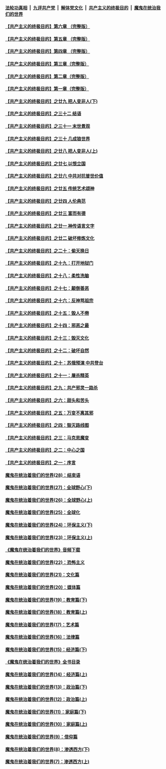 

####  [法轮功真相](../../../../basic/blob/master/README.md?t=04151901) &nbsp;|&nbsp; [九评共产党](../../../../9ping.md/blob/master/README.md?t=04151901) &nbsp;|&nbsp; [解体党文化](../../../../jtdwh.md/blob/master/README.md?t=04151901)  &nbsp;|&nbsp; [共产主义的终极目的](../../../../gczydzjmd.md/blob/master/README.md?t=04151901) &nbsp;|&nbsp; [魔鬼在统治我们的世界](../../../../mgztzwmdsj.md/blob/master/README.md?t=04151901) 

#### [【共产主义的终极目的】第六章 （完整版）](../pages/nsc422/n11428913.md?t=04151901) 

#### [【共产主义的终极目的】第五章 （完整版）](../pages/nsc422/n11428912.md?t=04151901) 

#### [【共产主义的终极目的】第四章 （完整版）](../pages/nsc422/n11428907.md?t=04151901) 

#### [【共产主义的终极目的】第三章（完整版）](../pages/nsc422/n11428848.md?t=04151901) 

#### [【共产主义的终极目的】第二章（完整版）](../pages/nsc422/n11428831.md?t=04151901) 

#### [【共产主义的终极目的】第一章（完整版）](../pages/nsc422/n11417651.md?t=04151901) 

#### [【共产主义的终极目的】之廿九 把人变非人(下)](../pages/nsc422/n11344140.md?t=04151901) 

#### [【共产主义的终极目的】之三十二 结语](../pages/nsc422/n11360535.md?t=04151901) 

#### [【共产主义的终极目的】之三十一 末世景观](../pages/nsc422/n11351129.md?t=04151901) 

#### [【共产主义的终极目的】之三十 几成狼世界](../pages/nsc422/n11348280.md?t=04151901) 

#### [【共产主义的终极目的】之廿八 把人变非人(上)](../pages/nsc422/n11340492.md?t=04151901) 

#### [【共产主义的终极目的】之廿七 以恨立国](../pages/nsc422/n11336944.md?t=04151901) 

#### [【共产主义的终极目的】之廿六 中共对抗普世价值](../pages/nsc422/n11324785.md?t=04151901) 

#### [【共产主义的终极目的】之廿五 传统艺术颂神](../pages/nsc422/n11296396.md?t=04151901) 

#### [【共产主义的终极目的】之廿四 人伦典范](../pages/nsc422/n11296397.md?t=04151901) 

#### [【共产主义的终极目的】之廿三 富而有德](../pages/nsc422/n11283598.md?t=04151901) 

#### [【共产主义的终极目的】之廿一 神传语言文字](../pages/nsc422/n11263265.md?t=04151901) 

#### [【共产主义的终极目的】之廿二 破坏修炼文化](../pages/nsc422/n11245728.md?t=04151901) 

#### [【共产主义的终极目的】之二十：偷天换日](../pages/nsc422/n11238846.md?t=04151901) 

#### [【共产主义的终极目的】之十九：打开地狱门](../pages/nsc422/n11206376.md?t=04151901) 

#### [【共产主义的终极目的】之十八：柔性洗脑](../pages/nsc422/n11199994.md?t=04151901) 

#### [【共产主义的终极目的】之十七：颠倒善恶](../pages/nsc422/n11179782.md?t=04151901) 

#### [【共产主义的终极目的】之十六：反神骂祖宗](../pages/nsc422/n11166798.md?t=04151901) 

#### [【共产主义的终极目的】之十五：毁人不倦](../pages/nsc422/n11166792.md?t=04151901) 

#### [【共产主义的终极目的】之十四：邪恶之最](../pages/nsc422/n11150249.md?t=04151901) 

#### [【共产主义的终极目的】之十三：毁灭文化](../pages/nsc422/n11135227.md?t=04151901) 

#### [【共产主义的终极目的】之十二：破坏自然](../pages/nsc422/n11135214.md?t=04151901) 

#### [【共产主义的终极目的】之十：苏俄预演 中共登台](../pages/nsc422/n11118424.md?t=04151901) 

#### [【共产主义的终极目的】之十一：屠杀精英](../pages/nsc422/n11118442.md?t=04151901) 

#### [【共产主义的终极目的】之九：共产邪灵一路杀](../pages/nsc422/n11114139.md?t=04151901) 

#### [【共产主义的终极目的】之六：甜头和苦头](../pages/nsc422/n11096971.md?t=04151901) 

#### [【共产主义的终极目的】之五：万变不离其邪](../pages/nsc422/n11091285.md?t=04151901) 

#### [【共产主义的终极目的】之四：毁灭路线图](../pages/nsc422/n11086284.md?t=04151901) 

#### [【共产主义的终极目的】之三：马克思魔变](../pages/nsc422/n11061941.md?t=04151901) 

#### [【共产主义的终极目的】之二：中心之国](../pages/nsc422/n11047728.md?t=04151901) 

#### [【共产主义的终极目的】之一：序言](../pages/nsc422/n11086077.md?t=04151901) 

#### [魔鬼在统治着我们的世界(28)：结束语](../pages/nsc422/n10936246.md?t=04151901) 

#### [魔鬼在统治着我们的世界(27)：全球野心(下)](../pages/nsc422/n10928319.md?t=04151901) 

#### [魔鬼在统治着我们的世界(26)：全球野心(上)](../pages/nsc422/n10900318.md?t=04151901) 

#### [魔鬼在统治着我们的世界(25)：全球化](../pages/nsc422/n10788205.md?t=04151901) 

#### [魔鬼在统治着我们的世界(24)：环保主义(下)](../pages/nsc422/n10695307.md?t=04151901) 

#### [魔鬼在统治着我们的世界(23)：环保主义(上)](../pages/nsc422/n10688613.md?t=04151901) 

#### [《魔鬼在统治着我们的世界》音频下载](../pages/nsc422/n10635553.md?t=04151901) 

#### [魔鬼在统治着我们的世界(22)：恐怖主义](../pages/nsc422/n10614727.md?t=04151901) 

#### [魔鬼在统治着我们的世界(21)：文化篇](../pages/nsc422/n10597706.md?t=04151901) 

#### [魔鬼在统治着我们的世界(20)：媒体篇](../pages/nsc422/n10586579.md?t=04151901) 

#### [魔鬼在统治着我们的世界(19)：教育篇(下)](../pages/nsc422/n10564808.md?t=04151901) 

#### [魔鬼在统治着我们的世界(18)：教育篇(上)](../pages/nsc422/n10526970.md?t=04151901) 

#### [魔鬼在统治着我们的世界(17)：艺术篇](../pages/nsc422/n10499093.md?t=04151901) 

#### [魔鬼在统治着我们的世界(16)：法律篇](../pages/nsc422/n10485969.md?t=04151901) 

#### [魔鬼在统治着我们的世界(15)：经济篇(下)](../pages/nsc422/n10469975.md?t=04151901) 

#### [《魔鬼在统治着我们的世界》全书目录](../pages/nsc422/n10464261.md?t=04151901) 

#### [魔鬼在统治着我们的世界(14)：经济篇(上)](../pages/nsc422/n10457370.md?t=04151901) 

#### [魔鬼在统治着我们的世界(13)：政治篇(下)](../pages/nsc422/n10448270.md?t=04151901) 

#### [魔鬼在统治着我们的世界(12)：政治篇(上)](../pages/nsc422/n10444576.md?t=04151901) 

#### [魔鬼在统治着我们的世界(11)：家庭篇(下)](../pages/nsc422/n10440961.md?t=04151901) 

#### [魔鬼在统治着我们的世界(10)：家庭篇(上)](../pages/nsc422/n10435448.md?t=04151901) 

#### [魔鬼在统治着我们的世界(9)：信仰篇](../pages/nsc422/n10432159.md?t=04151901) 

#### [魔鬼在统治着我们的世界(8)：渗透西方(下)](../pages/nsc422/n10429603.md?t=04151901) 

#### [魔鬼在统治着我们的世界(7)：渗透西方(上)](../pages/nsc422/n10426013.md?t=04151901) 


